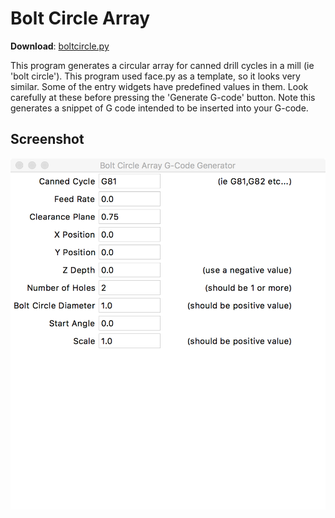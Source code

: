 Bolt Circle Array
=================

**Download**: [boltcircle.py](https://github.com/njh/simple-gcode-generators/raw/master/boltcircle/boltcircle.py)

This program generates a circular array for canned drill cycles in a mill (ie 'bolt circle'). This program used face.py as a template, so it looks very similar. Some of the entry widgets have predefined values in them. Look carefully at these before pressing the 'Generate G-code' button. Note this generates a snippet of G code intended to be inserted into your G-code.

Screenshot
-----------

![Screenshot of boltcircle.py](boltcircle-screenshot.png)
